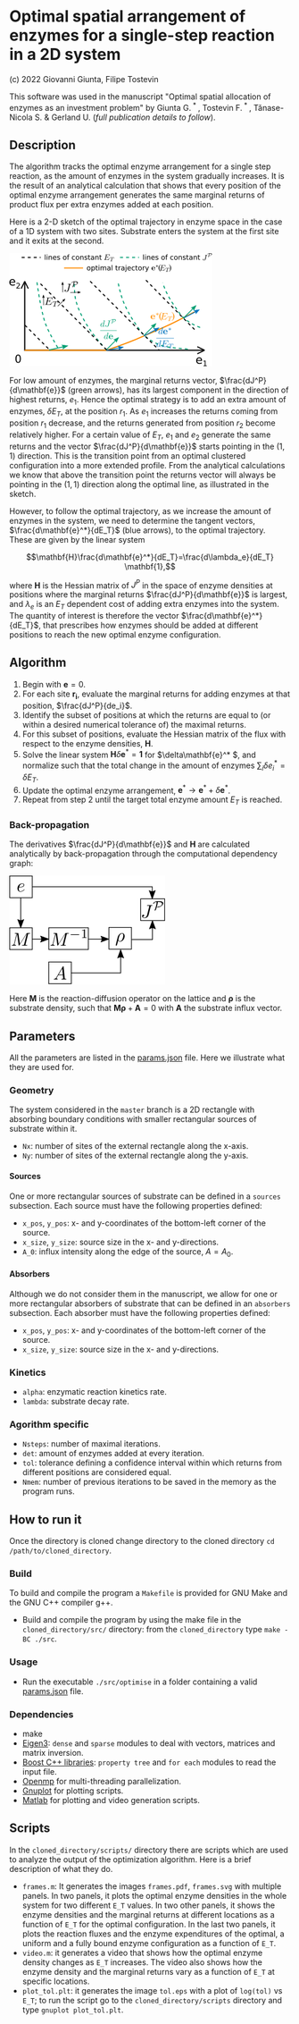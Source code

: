 # Optimal spatial arrangement of enzymes for a single-step reaction in a 2D system

(c) 2022 Giovanni Giunta, Filipe Tostevin

This software was used in the manuscript "Optimal spatial allocation of enzymes as an investment problem" by Giunta G.<sup> * </sup>, Tostevin F.<sup> * </sup> , Tǎnase-Nicola S. & Gerland U. (*full publication details to follow*). 

## Description

The algorithm tracks the optimal enzyme arrangement for a single step reaction, as the amount of enzymes in the system gradually increases. 
It is the result of an analytical calculation that shows that every position of the optimal enzyme arrangement generates the same marginal returns of product flux per extra enzymes added at each position. 

Here is a 2-D sketch of the optimal trajectory in enzyme space in the case of a 1D system with two sites. Substrate enters the system at the first site and it exits at the second.

![alt text](figures/sketch_2d.png)

For low amount of enzymes, the marginal returns vector, $\frac{dJ^P}{d\mathbf{e}}$ (green arrows), has its largest component in the direction of highest returns, $e_1$.
Hence the optimal strategy is to add an extra amount of enzymes, $\delta E_T$, at the position $r_1$. 
As $e_1$ increases the returns coming from position $r_1$ decrease, and the returns generated from position $r_2$ become relatively higher. 
For a certain value of $E_T$, $e_1$ and $e_2$ generate the same returns and the vector $\frac{dJ^P}{d\mathbf{e}}$ starts pointing in the $(1,1)$ direction.
This is the transition point from an optimal clustered configuration into a more extended profile. 
From the analytical calculations we know that above the transition point the returns vector will always be pointing in the $(1,1)$ direction along the optimal line, as illustrated in the sketch.

However, to follow the optimal trajectory, as we increase the amount of enzymes in the system, we need to determine the tangent vectors, $\frac{d\mathbf{e}^*}{dE_T}$ (blue arrows), to the optimal trajectory. These are given by the linear system

$$\mathbf{H}\frac{d\mathbf{e}^*}{dE_T}=\frac{d\lambda_e}{dE_T} \mathbf{1},$$

where $\mathbf{H}$ is the Hessian matrix of $J^P$ in the space of enzyme densities at positions where the marginal returns $\frac{dJ^P}{d\mathbf{e}}$ is largest, and $\lambda_e$ is an $E_T$ dependent cost of adding extra enzymes into the system.
The quantity of interest is therefore the vector $\frac{d\mathbf{e}^*}{dE_T}$, that prescribes how enzymes should be added at different positions to reach the new optimal enzyme configuration.

## Algorithm

1. Begin with $\mathbf{e}=0$.
2. For each site $\mathbf{r_i}$, evaluate the marginal returns for adding enzymes at that position, $\frac{dJ^P}{de_i}$.
3. Identify the subset of positions at which the returns are equal to (or within a desired numerical tolerance of) the maximal returns.
4. For this subset of positions, evaluate the Hessian matrix of the flux with respect to the enzyme densities, $\mathbf{H}$.
5. Solve the linear system $\mathbf{H} \delta \mathbf{e}^* = \mathbf{1}$ for $\delta\mathbf{e}^* $, and normalize such that the total change in the amount of enzymes $\sum_i \delta e_i^{*}=\delta E_T$.
6. Update the optimal enzyme arrangement, $\mathbf{e}^* \rightarrow \mathbf{e}^* +\delta \mathbf{e}^{*}$.
7. Repeat from step 2 until the target total enzyme amount $E_T$ is reached.

### Back-propagation

The derivatives $\frac{dJ^P}{d\mathbf{e}}$ and $\mathbf{H}$ are calculated analytically by back-propagation through the computational dependency graph: 

![alt text](figures/backprop.png)

Here $\mathbf{M}$ is the reaction-diffusion operator on the lattice and $\mathbf{\rho}$ is the substrate density, such that $\mathbf{M}\mathbf{\rho}+\mathbf{A}=0$ with $\mathbf{A}$ the substrate influx vector.

## Parameters
All the parameters are listed in the [params.json](params.json) file. 
Here we illustrate what they are used for.

### Geometry

The system considered in the `master` branch is a 2D rectangle with absorbing boundary conditions with smaller rectangular sources of substrate within it.
- `Nx`: number of sites of the external rectangle along the x-axis.
- `Ny`: number of sites of the external rectangle along the y-axis.

#### Sources

One or more rectangular sources of substrate can be defined in a `sources` subsection. Each source must have the following properties defined:

- `x_pos`, `y_pos`: x- and y-coordinates of the bottom-left corner of the source.
- `x_size`, `y_size`: source size in the x- and y-directions.
- `A_0`: influx intensity along the edge of the source, $A=A_0$.

#### Absorbers

Although we do not consider them in the manuscript, we allow for one or more rectangular absorbers of substrate that can be defined in an `absorbers` subsection. Each absorber must have the following properties defined:

- `x_pos`, `y_pos`: x- and y-coordinates of the bottom-left corner of the source.
- `x_size`, `y_size`: source size in the x- and y-directions.

### Kinetics

- `alpha`: enzymatic reaction kinetics rate.
- `lambda`: substrate decay rate.

### Agorithm specific

- `Nsteps`: number of maximal iterations.
- `det`: amount of enzymes added at every iteration.
- `tol`: tolerance defining a confidence interval within which returns from different positions are considered equal.
- `Nmem`: number of previous iterations to be saved in the memory as the program runs.

## How to run it
Once the directory is cloned change directory to the cloned directory `cd /path/to/cloned_directory`.

### Build

To build and compile the program a `Makefile` is provided for GNU Make and the GNU C++ compiler g++.
- Build and compile the program by using the make file in the `cloned_directory/src/` directory: from the `cloned_directory` type `make -BC ./src`.

### Usage

- Run the executable `./src/optimise` in a folder containing a valid [params.json](params.json) file.

### Dependencies

- make
- [Eigen3](https://eigen.tuxfamily.org/index.php?title=Main_Page): `dense` and `sparse` modules to deal with vectors, matrices and matrix inversion.
- [Boost C++ libraries](https://www.boost.org/): `property tree` and `for each` modules to read the input file.
- [Openmp](https://www.openmp.org/) for multi-threading parallelization.
- [Gnuplot](http://www.gnuplot.info/) for plotting scripts.
- [Matlab](https://de.mathworks.com/products/matlab.html) for plotting and video generation scripts.

## Scripts
In the `cloned_directory/scripts/` directory there are scripts which are used to analyze the output of the optimization algorithm. Here is a brief description of what they do.
- `frames.m`: It generates the images `frames.pdf`, `frames.svg` with multiple panels. In two panels, it plots the optimal enzyme densities in the whole system for two different `E_T` values. In two other panels, it shows the enzyme densities and the marginal returns at different locations as a function of `E_T` for the optimal configuration. In the last two panels, it plots the reaction fluxes and the enzyme expenditures of the optimal, a uniform and a fully bound enzyme configuration as a function of `E_T`.
- `video.m`: it generates a video that shows how the optimal enzyme density changes as `E_T` increases. The video also shows how the enzyme density and the marginal returns vary as a function of `E_T` at specific locations.
- `plot_tol.plt`: it generates the image `tol.eps` with a plot of `log(tol)` vs `E_T`; to run the script go to the `cloned_directory/scripts` directory and type `gnuplot plot_tol.plt`.
